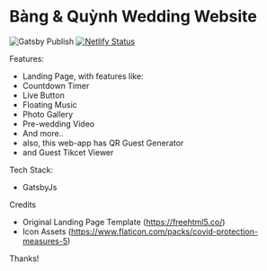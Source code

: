# Bàng & Quỳnh Wedding Website

![Gatsby Publish](https://github.com/idindrakusuma/thekusuma/workflows/Gatsby%20Publish/badge.svg) [![Netlify Status](https://api.netlify.com/api/v1/badges/4481a013-a72b-4ecf-939b-00b84c25dd89/deploy-status)](https://app.netlify.com/sites/thekusuma/deploys)

Features:

- Landing Page, with features like:
- Countdown Timer
- Live Button
- Floating Music
- Photo Gallery
- Pre-wedding Video
- And more..
- also, this web-app has QR Guest Generator
- and Guest Tikcet Viewer

Tech Stack:

- GatsbyJs

Credits

- Original Landing Page Template (https://freehtml5.co/)
- Icon Assets (https://www.flaticon.com/packs/covid-protection-measures-5)

Thanks!
